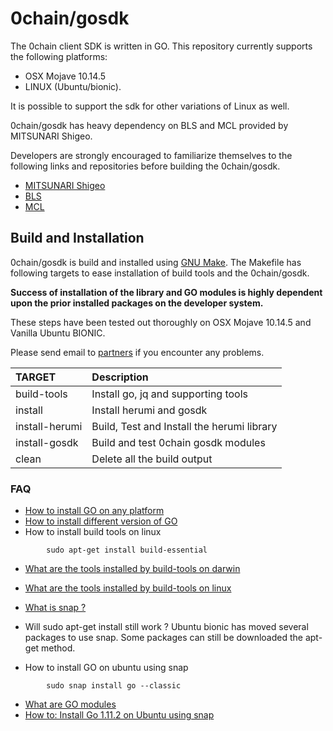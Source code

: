 # 0chain/gosdk
The 0chain client SDK is written in GO. 
This repository currently supports the following platforms:
- OSX Mojave 10.14.5 
- LINUX (Ubuntu/bionic). 

It is possible to support the sdk for other variations of Linux as well. 

0chain/gosdk has heavy dependency on BLS and MCL provided by MITSUNARI Shigeo. 

Developers are strongly encouraged to familiarize themselves to the following links and repositories
before building the 0chain/gosdk.

- [MITSUNARI Shigeo](https://github.com/herumi)
- [BLS](https://github.com/herumi/bls)
- [MCL](https://github.com/herumi/mcl)


## Build and Installation 
0chain/gosdk is build and installed using [GNU Make](https://www.gnu.org/software/make/). 
The Makefile has following targets to ease installation of build tools and the 0chain/gosdk. 

**Success of installation of the library and GO modules is highly dependent upon the prior installed
packages on the developer system.**

These steps have been tested out thoroughly on OSX Mojave 10.14.5 and Vanilla Ubuntu BIONIC. 

Please send email to [partners](mailto:partners@0chain.net) if you encounter any problems.

|TARGET       |Description   |
|:----        |:----------   |
| build-tools | Install go, jq and supporting tools|
| install     | Install herumi and gosdk|
| install-herumi |Build, Test and Install the herumi library|
| install-gosdk | Build and test 0chain gosdk modules|
| clean         | Delete all the build output |


### FAQ ###

- [How to install GO on any platform](https://golang.org/doc/install)
- [How to install different version of GO](https://golang.org/doc/install#extra_versions)
- How to install build tools on linux
```
        sudo apt-get install build-essential
``` 

- [What are the tools installed by build-tools on darwin](./_util/build_darwin.mk)
- [What are the tools installed by build-tools on linux](./_util/build_linux.mk)

- [What is snap ?](https://docs.snapcraft.io/getting-started)

- Will sudo apt-get install still work ?
  Ubuntu bionic has moved several packages to use snap. Some packages can still be downloaded
  the apt-get method. 

- How to install GO on ubuntu using snap
```.env
        sudo snap install go --classic
```
- [What are GO modules](https://github.com/golang/go/wiki/Modules)
- [How to: Install Go 1.11.2 on Ubuntu using snap](https://medium.com/@patdhlk/how-to-install-go-1-9-1-on-ubuntu-16-04-ee64c073cd79)

